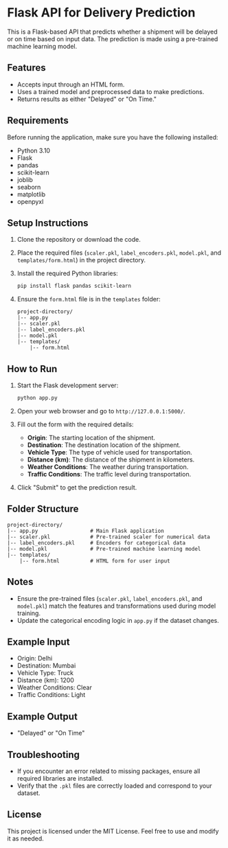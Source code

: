 # Flask API for Delivery Prediction

This is a Flask-based API that predicts whether a shipment will be delayed or on time based on input data. The prediction is made using a pre-trained machine learning model.

## Features

- Accepts input through an HTML form.
- Uses a trained model and preprocessed data to make predictions.
- Returns results as either "Delayed" or "On Time."

## Requirements

Before running the application, make sure you have the following installed:

- Python 3.10
- Flask
- pandas
- scikit-learn
- joblib
- seaborn
- matplotlib
- openpyxl

## Setup Instructions

1. Clone the repository or download the code.
2. Place the required files (`scaler.pkl`, `label_encoders.pkl`, `model.pkl`, and `templates/form.html`) in the project directory.
3. Install the required Python libraries:

   ```bash
   pip install flask pandas scikit-learn
   ```

4. Ensure the `form.html` file is in the `templates` folder:

   ```
   project-directory/
   |-- app.py
   |-- scaler.pkl
   |-- label_encoders.pkl
   |-- model.pkl
   |-- templates/
       |-- form.html
   ```

## How to Run

1. Start the Flask development server:

   ```bash
   python app.py
   ```

2. Open your web browser and go to `http://127.0.0.1:5000/`.
3. Fill out the form with the required details:
   - **Origin**: The starting location of the shipment.
   - **Destination**: The destination location of the shipment.
   - **Vehicle Type**: The type of vehicle used for transportation.
   - **Distance (km)**: The distance of the shipment in kilometers.
   - **Weather Conditions**: The weather during transportation.
   - **Traffic Conditions**: The traffic level during transportation.
4. Click "Submit" to get the prediction result.

## Folder Structure

```
project-directory/
|-- app.py                 # Main Flask application
|-- scaler.pkl             # Pre-trained scaler for numerical data
|-- label_encoders.pkl     # Encoders for categorical data
|-- model.pkl              # Pre-trained machine learning model
|-- templates/
    |-- form.html          # HTML form for user input
```

## Notes

- Ensure the pre-trained files (`scaler.pkl`, `label_encoders.pkl`, and `model.pkl`) match the features and transformations used during model training.
- Update the categorical encoding logic in `app.py` if the dataset changes.

## Example Input

- Origin: Delhi
- Destination: Mumbai
- Vehicle Type: Truck
- Distance (km): 1200
- Weather Conditions: Clear
- Traffic Conditions: Light

## Example Output

- "Delayed" or "On Time"

## Troubleshooting

- If you encounter an error related to missing packages, ensure all required libraries are installed.
- Verify that the `.pkl` files are correctly loaded and correspond to your dataset.

## License

This project is licensed under the MIT License. Feel free to use and modify it as needed.

